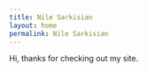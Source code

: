```yaml
---
title: Nile Sarkisian
layout: home
permalink: Nile Sarkisian
---
```


Hi, thanks for checking out my site.
